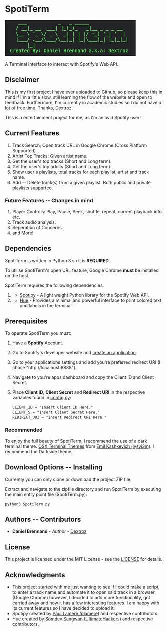 # SpotiTerm
![SpotiTerm](spotiterm.png)

A Terminal Interface to interact with Spotify's Web API.

## Disclaimer
This is my first project I have ever uploaded to Github, so please keep this in mind if I'm a little slow, still learning the flow of the website and open to feedback. Furthermore, I'm currently in academic studies so I do not have a lot of free time. Thanks, Dextroz.

This is a entertainment project for me, as I'm an avid Spotify user!

## Current Features
  1. Track Search; Open track URL in Google Chrome (Cross Platform Supported).
  2. Artist Top Tracks; Given artist name.
  3. Get the user's top tracks (Short and Long term).
  4. Get the user's top artists (Short and Long term).
  5. Show user's playlists, total tracks for each playlist, artist and track name.
  6. Add -- Delete track(s) from a given playlist. Both public and private playlists supported.

### Future Features -- Changes in mind
  1. Player Controls: Play, Pause, Seek, shuffle, repeat, current playback info etc.
  2. Track audio analysis.
  3. Seperation of Concerns.
  4. and More!

## Dependencies
SpotiTerm is written in Python 3 so it is **REQUIRED**.

To utilise SpotiTerm's open URL feature, Google Chrome **must** be installed on the host.

SpotiTerm requires the following dependencies:
  1. * [Spotipy](https://github.com/plamere/spotipy) - A light weight Python library for the Spotify Web API.
  2. * [Hue](https://github.com/UltimateHackers/hue) - Provides a minimal and powerful interface to print colored text and labels in the terminal.

## Prerequisites
To operate SpotiTerm you must:
  
  1. Have a **Spotify** Account.

  1. Go to Spotify's developer website and [create an application](https://beta.developer.spotify.com/dashboard/login). 
  
  2. Go to your applications settings and add you're preferred redirect URI (I chose "http://localhost:8888").
  
  3. Navigate to you're apps dashboard and copy the Client ID and Client Secret.
  
  4. Place **Client ID**, **Client Secret** and **Redirect URI** in the respective variables found in [config.py](config.py):
      ```
      CLIENT_ID = "Insert Client ID Here."
      CLIENT_S = "Insert Client Secret Here."
      REDIRECT_URI = "Insert Redirect URI Here."
      ```
### Recommended
To enjoy the full beauty of SpotiTerm, I recommend the use of a dark terminal theme. 
[OSX Terminal Themes](https://github.com/lysyi3m/osx-terminal-themes/blob/master/schemes/Darkside.terminal) from [Emil Kashkevich (lysyi3m)](https://github.com/lysyi3m). I recommend the Darkside theme.

## Download Options -- Installing
Currently you can only clone or download the project ZIP file.

Extract and navigate to the zipfile directory and run SpotiTerm by executing the main entry point file (SpotiTerm.py):
  ```
  python3 SpotiTerm.py
  ```

## Authors -- Contributors

* **Daniel Brennand** - *Author* - [Dextroz](https://github.com/Dextroz)

## License

This project is licensed under the MIT License - see the [LICENSE](LICENSE) for details.

## Acknowledgments
* This project started with me just wanting to see if I could make a script, to enter a track name and automate it to open said track in a browser (Google Chrome) however, I decided to add more functionality, got carried away and now it has a few interesting features. I am happy with its current features so I have decided to upload it.
* Spotipy created by [Paul Lamere (plamere)](https://github.com/plamere) and respective contributors.
* Hue created by [Somdev Sangwan (UltimateHackers)](https://github.com/UltimateHackers) and respective contributors.
